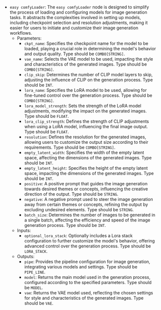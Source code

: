 - `easy comfyLoader`: The `easy comfyLoader` node is designed to simplify the process of loading and configuring models for image generation tasks. It abstracts the complexities involved in setting up models, including checkpoint selection and resolution adjustments, making it easier for users to initiate and customize their image generation workflows.
    - Parameters:
        - `ckpt_name`: Specifies the checkpoint name for the model to be loaded, playing a crucial role in determining the model's behavior and output quality. Type should be `COMBO[STRING]`.
        - `vae_name`: Selects the VAE model to be used, impacting the style and characteristics of the generated images. Type should be `COMBO[STRING]`.
        - `clip_skip`: Determines the number of CLIP model layers to skip, adjusting the influence of CLIP on the generation process. Type should be `INT`.
        - `lora_name`: Specifies the LoRA model to be used, allowing for fine-tuned control over the generation process. Type should be `COMBO[STRING]`.
        - `lora_model_strength`: Sets the strength of the LoRA model adjustments, modifying the impact on the generated images. Type should be `FLOAT`.
        - `lora_clip_strength`: Defines the strength of CLIP adjustments when using a LoRA model, influencing the final image output. Type should be `FLOAT`.
        - `resolution`: Defines the resolution for the generated images, allowing users to customize the output size according to their requirements. Type should be `COMBO[STRING]`.
        - `empty_latent_width`: Specifies the width of the empty latent space, affecting the dimensions of the generated images. Type should be `INT`.
        - `empty_latent_height`: Specifies the height of the empty latent space, impacting the dimensions of the generated images. Type should be `INT`.
        - `positive`: A positive prompt that guides the image generation towards desired themes or concepts, influencing the creative direction of the output. Type should be `STRING`.
        - `negative`: A negative prompt used to steer the image generation away from certain themes or concepts, refining the output by excluding undesired elements. Type should be `STRING`.
        - `batch_size`: Determines the number of images to be generated in a single batch, affecting the efficiency and speed of the image generation process. Type should be `INT`.
    - Inputs:
        - `optional_lora_stack`: Optionally includes a Lora stack configuration to further customize the model's behavior, offering advanced control over the generation process. Type should be `LORA_STACK`.
    - Outputs:
        - `pipe`: Provides the pipeline configuration for image generation, integrating various models and settings. Type should be `PIPE_LINE`.
        - `model`: Returns the main model used in the generation process, configured according to the specified parameters. Type should be `MODEL`.
        - `vae`: Returns the VAE model used, reflecting the chosen settings for style and characteristics of the generated images. Type should be `VAE`.
